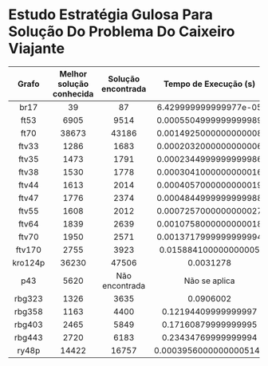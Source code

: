 
Estudo Estratégia Gulosa Para Solução Do Problema Do Caixeiro Viajante
======================================================================

|Grafo|Melhor solução conhecida|Solução encontrada|Tempo de Execução (s)|
| :---: | :---: | :---: | :---: |
|br17|39|87|6.429999999999977e-05|
|ft53|6905|9514|0.0005504999999999989|
|ft70|38673|43186|0.0014925000000000008|
|ftv33|1286|1683|0.0002032000000000006|
|ftv35|1473|1791|0.0002344999999999986|
|ftv38|1530|1778|0.0003041000000000016|
|ftv44|1613|2014|0.0004057000000000019|
|ftv47|1776|2374|0.0004844999999999988|
|ftv55|1608|2012|0.0007257000000000027|
|ftv64|1839|2639|0.0010758000000000018|
|ftv70|1950|2571|0.0013717999999999994|
|ftv170|2755|3923|0.015884100000000005|
|kro124p|36230|47506|0.0031278|
|p43|5620|Não encontrada|Não se aplica|
|rbg323|1326|3635|0.0906002|
|rbg358|1163|4400|0.12194409999999997|
|rbg403|2465|5849|0.17160879999999995|
|rbg443|2720|6183|0.23434769999999994|
|ry48p|14422|16757|0.00039560000000005147|
